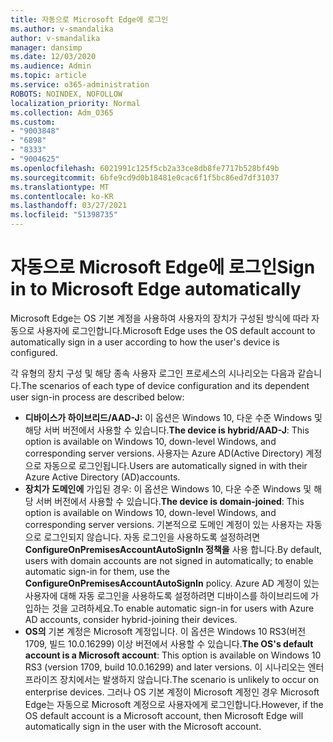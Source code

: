 ```yaml
---
title: 자동으로 Microsoft Edge에 로그인
ms.author: v-smandalika
author: v-smandalika
manager: dansimp
ms.date: 12/03/2020
ms.audience: Admin
ms.topic: article
ms.service: o365-administration
ROBOTS: NOINDEX, NOFOLLOW
localization_priority: Normal
ms.collection: Adm_O365
ms.custom:
- "9003848"
- "6898"
- "8333"
- "9004625"
ms.openlocfilehash: 6021991c125f5cb2a33ce8db8fe7717b528bf49b
ms.sourcegitcommit: 6bfe9cd9d0b18481e0cac6f1f5bc86ed7df31037
ms.translationtype: MT
ms.contentlocale: ko-KR
ms.lasthandoff: 03/27/2021
ms.locfileid: "51398735"
---
```

# <a name="sign-in-to-microsoft-edge-automatically"></a><span data-ttu-id="bede7-102">자동으로 Microsoft Edge에 로그인</span><span class="sxs-lookup"><span data-stu-id="bede7-102">Sign in to Microsoft Edge automatically</span></span>

<span data-ttu-id="bede7-103">Microsoft Edge는 OS 기본 계정을 사용하여 사용자의 장치가 구성된 방식에 따라 자동으로 사용자에 로그인합니다.</span><span class="sxs-lookup"><span data-stu-id="bede7-103">Microsoft Edge uses the OS default account to automatically sign in a user according to how the user's device is configured.</span></span> 

<span data-ttu-id="bede7-104">각 유형의 장치 구성 및 해당 종속 사용자 로그인 프로세스의 시나리오는 다음과 같습니다.</span><span class="sxs-lookup"><span data-stu-id="bede7-104">The scenarios of each type of device configuration and its dependent user sign-in process are described below:</span></span>

- <span data-ttu-id="bede7-105">**디바이스가 하이브리드/AAD-J:** 이 옵션은 Windows 10, 다운 수준 Windows 및 해당 서버 버전에서 사용할 수 있습니다.</span><span class="sxs-lookup"><span data-stu-id="bede7-105">**The device is hybrid/AAD-J**: This option is available on Windows 10, down-level Windows, and corresponding server versions.</span></span> <span data-ttu-id="bede7-106">사용자는 Azure AD(Active Directory) 계정으로 자동으로 로그인됩니다.</span><span class="sxs-lookup"><span data-stu-id="bede7-106">Users are automatically signed in with their Azure Active Directory (AD)accounts.</span></span>
- <span data-ttu-id="bede7-107">**장치가 도메인에** 가입된 경우: 이 옵션은 Windows 10, 다운 수준 Windows 및 해당 서버 버전에서 사용할 수 있습니다.</span><span class="sxs-lookup"><span data-stu-id="bede7-107">**The device is domain-joined**: This option is available on Windows 10, down-level Windows, and corresponding server versions.</span></span> <span data-ttu-id="bede7-108">기본적으로 도메인 계정이 있는 사용자는 자동으로 로그인되지 않습니다. 자동 로그인을 사용하도록 설정하려면 **ConfigureOnPremisesAccountAutoSignIn 정책을** 사용 합니다.</span><span class="sxs-lookup"><span data-stu-id="bede7-108">By default, users with domain accounts are not signed in automatically; to enable automatic sign-in for them, use the **ConfigureOnPremisesAccountAutoSignIn** policy.</span></span> <span data-ttu-id="bede7-109">Azure AD 계정이 있는 사용자에 대해 자동 로그인을 사용하도록 설정하려면 디바이스를 하이브리드에 가입하는 것을 고려하세요.</span><span class="sxs-lookup"><span data-stu-id="bede7-109">To enable automatic sign-in for users with Azure AD accounts, consider hybrid-joining their devices.</span></span>
- <span data-ttu-id="bede7-110">**OS의** 기본 계정은 Microsoft 계정입니다. 이 옵션은 Windows 10 RS3(버전 1709, 빌드 10.0.16299) 이상 버전에서 사용할 수 있습니다.</span><span class="sxs-lookup"><span data-stu-id="bede7-110">**The OS's default account is a Microsoft account**: This option is available on Windows 10 RS3 (version 1709, build 10.0.16299) and later versions.</span></span> <span data-ttu-id="bede7-111">이 시나리오는 엔터프라이즈 장치에서는 발생하지 않습니다.</span><span class="sxs-lookup"><span data-stu-id="bede7-111">The scenario is unlikely to occur on enterprise devices.</span></span> <span data-ttu-id="bede7-112">그러나 OS 기본 계정이 Microsoft 계정인 경우 Microsoft Edge는 자동으로 Microsoft 계정으로 사용자에게 로그인합니다.</span><span class="sxs-lookup"><span data-stu-id="bede7-112">However, if the OS default account is a Microsoft account, then Microsoft Edge will automatically sign in the user with the Microsoft account.</span></span>
 
 
